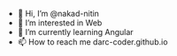 - 👋 Hi, I’m @nakad-nitin
- 👀 I’m interested in Web
- 🌱 I’m currently learning Angular
- 📫 How to reach me darc-coder.github.io

<!---
nakad-nitin/nakad-nitin is a ✨ special ✨ repository because its `README.md` (this file) appears on your GitHub profile.
You can click the Preview link to take a look at your changes.
--->
